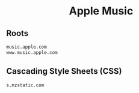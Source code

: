 


<h1 align="center">Apple Music</h1>  


## Roots


```html
music.apple.com
www.music.apple.com
```  


## Cascading Style Sheets (CSS)


```html
s.mzstatic.com
```  

<br>
